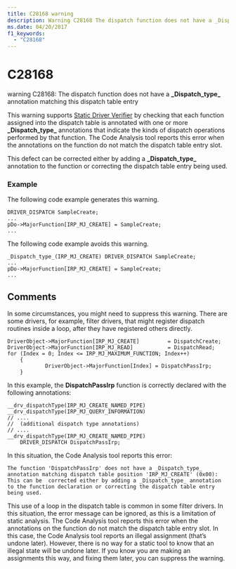```yaml
---
title: C28168 warning
description: Warning C28168 The dispatch function does not have a _Dispatch_type_ annotation matching this dispatch table entry.
ms.date: 04/20/2017
f1_keywords: 
  - "C28168" 
---
```


# C28168


warning C28168: The dispatch function does not have a **\_Dispatch\_type\_** annotation matching this dispatch table entry

This warning supports [Static Driver Verifier](static-driver-verifier.md) by checking that each function assigned into the dispatch table is annotated with one or more **\_Dispatch\_type\_** annotations that indicate the kinds of dispatch operations performed by that function. The Code Analysis tool reports this error when the annotations on the function do not match the dispatch table entry slot.

This defect can be corrected either by adding a **\_Dispatch\_type\_** annotation to the function or correcting the dispatch table entry being used.

### <span id="example"></span><span id="EXAMPLE"></span>Example

The following code example generates this warning.

```
DRIVER_DISPATCH SampleCreate;
...
pDo->MajorFunction[IRP_MJ_CREATE] = SampleCreate;
...
```

The following code example avoids this warning.

```
_Dispatch_type_(IRP_MJ_CREATE) DRIVER_DISPATCH SampleCreate;
...
pDo->MajorFunction[IRP_MJ_CREATE] = SampleCreate;
...
```

## <span id="Comments"></span><span id="comments"></span><span id="COMMENTS"></span>Comments


In some circumstances, you might need to suppress this warning. There are some drivers, for example, filter drivers, that might register dispatch routines inside a loop, after they have registered others directly.

```ManagedCPlusPlus
DriverObject->MajorFunction[IRP_MJ_CREATE]         = DispatchCreate;
DriverObject->MajorFunction[IRP_MJ_READ]           = DispatchRead;
for (Index = 0; Index <= IRP_MJ_MAXIMUM_FUNCTION; Index++)
    {
            DriverObject->MajorFunction[Index] = DispatchPassIrp;
    }
```

In this example, the **DispatchPassIrp** function is correctly declared with the following annotations:

```ManagedCPlusPlus
__drv_dispatchType(IRP_MJ_CREATE_NAMED_PIPE)
__drv_dispatchType(IRP_MJ_QUERY_INFORMATION)
// .... 
//  (additional dispatch type annotations) 
// ....
__drv_dispatchType(IRP_MJ_CREATE_NAMED_PIPE)
    DRIVER_DISPATCH DispatchPassIrp;
```

In this situation, the Code Analysis tool reports this error:

```
The function 'DispatchPassIrp' does not have a _Dispatch_type_ annotation matching dispatch table position 'IRP_MJ_CREATE' (0x00):  This can be  corrected either by adding a _Dispatch_type_ annotation to the function declaration or correcting the dispatch table entry being used.
```

This use of a loop in the dispatch table is common in some filter drivers. In this situation, the error message can be ignored, as this is a limitation of static analysis. The Code Analysis tool reports this error when the annotations on the function do not match the dispatch table entry slot. In this case, the Code Analysis tool reports an illegal assignment (that’s undone later). However, there is no way for a static tool to know that an illegal state will be undone later. If you know you are making an assignments this way, and fixing them later, you can suppress the warning.

 

 





